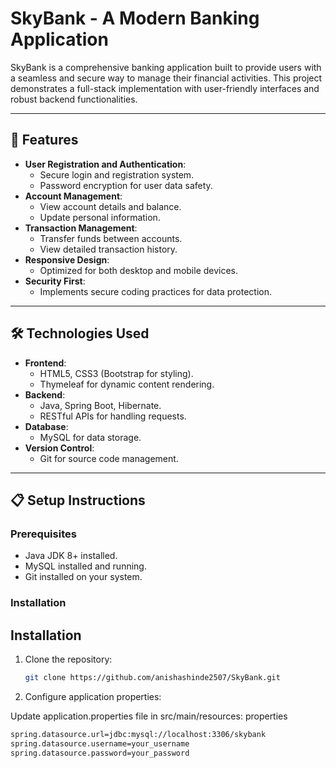 
# SkyBank - A Modern Banking Application

SkyBank is a comprehensive banking application built to provide users with a seamless and secure way to manage their financial activities. This project demonstrates a full-stack implementation with user-friendly interfaces and robust backend functionalities.

---

## 🚀 Features

- **User Registration and Authentication**:
  - Secure login and registration system.
  - Password encryption for user data safety.
- **Account Management**:
  - View account details and balance.
  - Update personal information.
- **Transaction Management**:
  - Transfer funds between accounts.
  - View detailed transaction history.
- **Responsive Design**:
  - Optimized for both desktop and mobile devices.
- **Security First**:
  - Implements secure coding practices for data protection.

---

## 🛠️ Technologies Used

- **Frontend**:
  - HTML5, CSS3 (Bootstrap for styling).
  - Thymeleaf for dynamic content rendering.
- **Backend**:
  - Java, Spring Boot, Hibernate.
  - RESTful APIs for handling requests.
- **Database**:
  - MySQL for data storage.
- **Version Control**:
  - Git for source code management.

---

## 📋 Setup Instructions

### Prerequisites

- Java JDK 8+ installed.
- MySQL installed and running.
- Git installed on your system.

### Installation


## Installation

1. Clone the repository:
   ```bash
   git clone https://github.com/anishashinde2507/SkyBank.git

2. Configure application properties:

Update application.properties file in src/main/resources:
properties

```bash
spring.datasource.url=jdbc:mysql://localhost:3306/skybank
spring.datasource.username=your_username
spring.datasource.password=your_password



